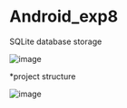 # Android_exp8
SQLite database storage  

![image](https://user-images.githubusercontent.com/89347323/167252443-05f10389-5219-475c-bfd8-ad6a9316017e.png)

*project structure

![image](https://user-images.githubusercontent.com/89347323/167254921-7cd69e6a-e72d-4884-9e95-651abbad6ab6.png)
